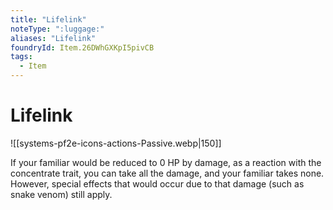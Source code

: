 ```yaml
---
title: "Lifelink"
noteType: ":luggage:"
aliases: "Lifelink"
foundryId: Item.26DWhGXKpI5pivCB
tags:
  - Item
---
```


# Lifelink
![[systems-pf2e-icons-actions-Passive.webp|150]]

If your familiar would be reduced to 0 HP by damage, as a reaction with the concentrate trait, you can take all the damage, and your familiar takes none. However, special effects that would occur due to that damage (such as snake venom) still apply.
